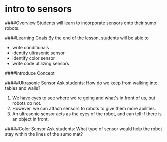 # intro to sensors

####Overview
Students will learn to incorporate sensors onto their sumo robots. 

####Learning Goals
By the end of the lesson, students will be able to
* write conditionals
* identify ultrasonic sensor
* identify color sensor
* write code utilizing sensors

####Introduce Concept

#####Ultrasonic Sensor
Ask students: How do we keep from walking into tables and walls?

1. We have eyes to see where we're going and what's in front of us, but robots do not.
2. However, we can attach sensors to robots to give them more abilities.
3. An ultrasonic sensor acts as the eyes of the robot, and can tell if there is an object in front. 

#####Color Sensor
Ask students: What type of sensor would help the robot stay within the lines of the sumo mat?

